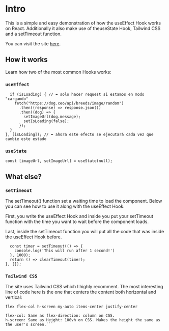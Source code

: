 # Intro

This is a simple and easy demonstration of how the useEffect Hook works on React. Additionally it also make use of theuseState Hook, Tailwind CSS and a setTimeout function.

You can visit the site [here](https://useeffect-rho.vercel.app/).

## How it works

Learn how two of the most common Hooks works: 

### `useEffect`

```useEffect(() => {
  if (isLoading) { // ⬅️ solo hacer request si estamos en modo "cargando"
    fetch("https://dog.ceo/api/breeds/image/random")
      .then((response) => response.json())
      .then((dog) => {
        setImageUrl(dog.message);
        setIsLoading(false);
      });
  }
}, [isLoading]); // ⬅️ ahora este efecto se ejecutará cada vez que cambie este estado
```
### `useState`

```const [isLoading, setIsLoading] = useState(true);
const [imageUrl, setImageUrl] = useState(null);
```
## What else?

### `setTimeout`

The setTimeout() function set a waiting time to load the component. Below you can see how to use it along with the useEffect Hook.

First, you write the useEffect Hook and inside you put your setTimeout function with the time you want to wait before the component loads.

Last, inside the setTimeout function you will put all the code that was inside the useEffect Hook before.

```useEffect(() => {
  const timer = setTimeout(() => {
    console.log('This will run after 1 second!')
  }, 1000);
  return () => clearTimeout(timer);
}, []);
```

### `Tailwind CSS`

The site uses Tailwind CSS which I highly recomment. The most interesting line of code here is the one that centers the content both horizontal and vertical:

`flex flex-col h-screen my-auto items-center justify-center`

```flex: Same as display: flex on CSS.
flex-col: Same as flex-direction: column on CSS.
h-screen: Same as Height: 100vh on CSS. Makes the height the same as the user's screen.```
